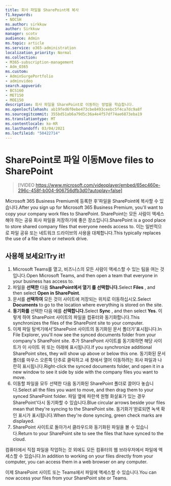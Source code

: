 ```yaml
---
title: 회사 파일을 SharePoint에 복사
f1.keywords:
- NOCSH
ms.author: sirkkuw
author: Sirkkuw
manager: scotv
audience: Admin
ms.topic: article
ms.service: o365-administration
localization_priority: Normal
ms.collection:
- M365-subscription-management
- Adm_O365
ms.custom:
- AdminSurgePortfolio
- adminvideo
search.appverid:
- BCS160
- MET150
- MOE150
description: 회사 파일을 SharePoint로 이동하는 방법을 학습합니다.
ms.openlocfilehash: ab19fed6f0ebe473cbe8493ceebc5f4ca7dc9a8f
ms.sourcegitcommit: 355bd51ab6a79d5c36a4e4f57df74ae6873eba19
ms.translationtype: MT
ms.contentlocale: ko-KR
ms.lasthandoff: 03/04/2021
ms.locfileid: "50422714"
---
```

# <a name="move-files-to-sharepoint"></a><span data-ttu-id="4db78-103">SharePoint로 파일 이동</span><span class="sxs-lookup"><span data-stu-id="4db78-103">Move files to SharePoint</span></span>

> [!VIDEO https://www.microsoft.com/videoplayer/embed/65ec460e-296c-458f-b004-906756dfb3d0?autoplay=false]

<span data-ttu-id="4db78-104">Microsoft 365 Business Premium에 등록한 후&#39;파일을 SharePoint에 복사할 수 있습니다.</span><span class="sxs-lookup"><span data-stu-id="4db78-104">After you sign up for Microsoft 365 Business Premium, you&#39;ll want to copy your company work files to SharePoint.</span></span> <span data-ttu-id="4db78-105">SharePoint는 모든 사람이 액세스해야 하는 공유 회사 파일을 저장하기에 좋은 장소입니다.</span><span class="sxs-lookup"><span data-stu-id="4db78-105">SharePoint is a good place to store shared company files that everyone needs access to.</span></span> <span data-ttu-id="4db78-106">이는 일반적으로 파일 공유 또는 네트워크 드라이브의 사용을 대체합니다.</span><span class="sxs-lookup"><span data-stu-id="4db78-106">This typically replaces the use of a file share or network drive.</span></span>

## <a name="try-it"></a><span data-ttu-id="4db78-107">사용해 보세요!</span><span class="sxs-lookup"><span data-stu-id="4db78-107">Try it!</span></span>

1. <span data-ttu-id="4db78-108">Microsoft Teams를 열고, 비즈니스의 모든 사람이 액세스할 수 있는 팀을 여는 것입니다.</span><span class="sxs-lookup"><span data-stu-id="4db78-108">Open Microsoft Teams, and then open a team that everyone in your business has access to.</span></span>
2. <span data-ttu-id="4db78-109">파일을 **선택한** 다음 **SharePoint에서 열기 를 선택합니다.**</span><span class="sxs-lookup"><span data-stu-id="4db78-109">Select  **Files** , and then select  **Open in SharePoint**.</span></span>
3. <span data-ttu-id="4db78-110">문서를  **선택하여** 모든 것이 사이트에 저장되는 위치로 이동하십시오.</span><span class="sxs-lookup"><span data-stu-id="4db78-110">Select  **Documents** to go to the location where everything is stored on the site.</span></span>
4. <span data-ttu-id="4db78-111">**동기화를** 선택한 다음 예를 **선택합니다.**</span><span class="sxs-lookup"><span data-stu-id="4db78-111">Select  **Sync** , and then select  **Yes**.</span></span> <span data-ttu-id="4db78-112">이렇게 하여 SharePoint 사이트의 파일을 컴퓨터와 동기화합니다.</span><span class="sxs-lookup"><span data-stu-id="4db78-112">This synchronizes the files of the SharePoint site to your computer.</span></span>
5. <span data-ttu-id="4db78-113">이제 파일 탐색기에서&#39;SharePoint 사이트의 동기화된 문서 폴더가&#39;표시됩니다.</span><span class="sxs-lookup"><span data-stu-id="4db78-113">In File Explorer, you&#39;ll now see the synced documents folder from your company&#39;s SharePoint site.</span></span> <span data-ttu-id="4db78-114">추가 SharePoint 사이트를 동기화하면 해당 사이트가 이 사이트 위 또는 아래에 표시됩니다.</span><span class="sxs-lookup"><span data-stu-id="4db78-114">If you synchronize additional SharePoint sites, they will show up above or below this one.</span></span> <span data-ttu-id="4db78-115">동기화된 문서 폴더를 마우스 오른쪽 단추로 클릭하고 새 창에서 열어 이동하려는 회사 파일과 나란히 표시됩니다.</span><span class="sxs-lookup"><span data-stu-id="4db78-115">Right-click the synced documents folder, and open it in a new window to see it side by side with the company files you want to move.</span></span>
6. <span data-ttu-id="4db78-116">이동할 파일을 모두 선택한 다음 동기화된 SharePoint 폴더로 끌어다 놓습니다.</span><span class="sxs-lookup"><span data-stu-id="4db78-116">Select all the files you want to move, and then drag them to your synced SharePoint folder.</span></span> <span data-ttu-id="4db78-117">파일 옆에 파란색 원형 화살표가 있는 경우 SharePoint&#39;다시 동기화할 수 있습니다.</span><span class="sxs-lookup"><span data-stu-id="4db78-117">Blue circular arrows beside your files mean that they&#39;re syncing to the SharePoint site.</span></span> <span data-ttu-id="4db78-118">동기화가&#39;완료되면 녹색 확인 표시가 표시됩니다.</span><span class="sxs-lookup"><span data-stu-id="4db78-118">When they&#39;re done syncing, green check marks are displayed.</span></span>
7. <span data-ttu-id="4db78-119">SharePoint 사이트로 돌아가서 클라우드와 동기화된 파일을 볼 수 있습니다.</span><span class="sxs-lookup"><span data-stu-id="4db78-119">Return to your SharePoint site to see the files that have synced to the cloud.</span></span>

<span data-ttu-id="4db78-120">컴퓨터에서 직접 파일을 작업하는 것 외에도 모든 컴퓨터의 웹 브라우저에서 파일에 액세스할 수 있습니다.</span><span class="sxs-lookup"><span data-stu-id="4db78-120">In addition to working on your files directly from your computer, you can access them in a web browser on any computer.</span></span>

<span data-ttu-id="4db78-121">이제 SharePoint 사이트 또는 Teams에서 파일에 액세스할 수 있습니다.</span><span class="sxs-lookup"><span data-stu-id="4db78-121">You can now access your files from your SharePoint site or Teams.</span></span>